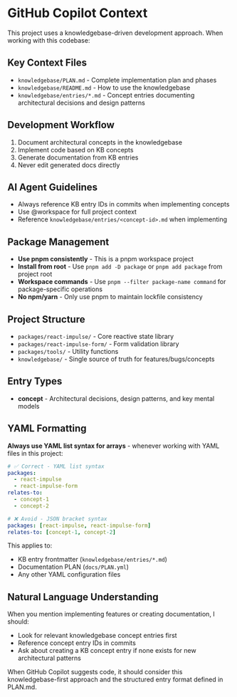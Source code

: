 # GitHub Copilot Context

This project uses a knowledgebase-driven development approach. When working with this codebase:

## Key Context Files

- `knowledgebase/PLAN.md` - Complete implementation plan and phases
- `knowledgebase/README.md` - How to use the knowledgebase
- `knowledgebase/entries/*.md` - Concept entries documenting architectural decisions and design patterns

## Development Workflow

1. Document architectural concepts in the knowledgebase
2. Implement code based on KB concepts
3. Generate documentation from KB entries
4. Never edit generated docs directly

## AI Agent Guidelines

- Always reference KB entry IDs in commits when implementing concepts
- Use @workspace for full project context
- Reference `knowledgebase/entries/<concept-id>.md` when implementing

## Package Management

- **Use pnpm consistently** - This is a pnpm workspace project
- **Install from root** - Use `pnpm add -D package` or `pnpm add package` from project root
- **Workspace commands** - Use `pnpm --filter package-name command` for package-specific operations
- **No npm/yarn** - Only use pnpm to maintain lockfile consistency

## Project Structure

- `packages/react-impulse/` - Core reactive state library
- `packages/react-impulse-form/` - Form validation library
- `packages/tools/` - Utility functions
- `knowledgebase/` - Single source of truth for features/bugs/concepts

## Entry Types

- **concept** - Architectural decisions, design patterns, and key mental models

## YAML Formatting

**Always use YAML list syntax for arrays** - whenever working with YAML files in this project:

```yaml
# ✅ Correct - YAML list syntax
packages:
  - react-impulse
  - react-impulse-form
relates-to:
  - concept-1
  - concept-2

# ❌ Avoid - JSON bracket syntax
packages: [react-impulse, react-impulse-form]
relates-to: [concept-1, concept-2]
```

This applies to:

- KB entry frontmatter (`knowledgebase/entries/*.md`)
- Documentation PLAN (`docs/PLAN.yml`)
- Any other YAML configuration files

## Natural Language Understanding

When you mention implementing features or creating documentation, I should:

- Look for relevant knowledgebase concept entries first
- Reference concept entry IDs in commits
- Ask about creating a KB concept entry if none exists for new architectural patterns

When GitHub Copilot suggests code, it should consider this knowledgebase-first approach and the structured entry format defined in PLAN.md.

